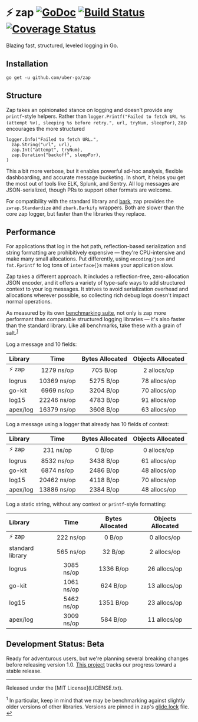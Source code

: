 # :zap: zap [![GoDoc][doc-img]][doc] [![Build Status][ci-img]][ci] [![Coverage Status][cov-img]][cov]

Blazing fast, structured, leveled logging in Go.

## Installation
`go get -u github.com/uber-go/zap`

## Structure

Zap takes an opinionated stance on logging and doesn't provide any
`printf`-style helpers. Rather than `logger.Printf("Failed to fetch URL %s
(attempt %v), sleeping %s before retry.", url, tryNum, sleepFor)`, zap
encourages the more structured

```
logger.Info("Failed to fetch URL.",
  zap.String("url", url),
  zap.Int("attempt", tryNum),
  zap.Duration("backoff", sleepFor),
)
```

This a bit more verbose, but it enables powerful ad-hoc analysis, flexible
dashboarding, and accurate message bucketing. In short, it helps you get the
most out of tools like ELK, Splunk, and Sentry. All log messages are
JSON-serialized, though PRs to support other formats are welcome.

For compatibility with the standard library and [bark][], zap provides the
`zwrap.Standardize` and `zbark.Barkify` wrappers. Both are slower than the core
zap logger, but faster than the libraries they replace.

## Performance

For applications that log in the hot path, reflection-based serialization and
string formatting are prohibitively expensive &mdash; they're CPU-intensive and
make many small allocations. Put differently, using `encoding/json` and
`fmt.Fprintf` to log tons of `interface{}`s makes your application slow.

Zap takes a different approach. It includes a reflection-free, zero-allocation
JSON encoder, and it offers a variety of type-safe ways to add structured
context to your log messages. It strives to avoid serialization overhead and
allocations wherever possible, so collecting rich debug logs doesn't impact
normal operations.

As measured by its own [benchmarking suite][], not only is zap more
performant than comparable structured logging libraries &mdash; it's also faster
than the standard library. Like all benchmarks, take these with a grain of
salt.<sup id="anchor-versions">[1](#footnote-versions)</sup>

Log a message and 10 fields:

| Library | Time | Bytes Allocated | Objects Allocated |
| :--- | :---: | :---: | :---: |
| :zap: zap | 1279 ns/op | 705 B/op | 2 allocs/op |
| logrus | 10369 ns/op | 5275 B/op | 78 allocs/op |
| go-kit | 6969 ns/op | 3204 B/op | 70 allocs/op |
| log15 | 22246 ns/op | 4783 B/op | 91 allocs/op |
| apex/log | 16379 ns/op | 3608 B/op | 63 allocs/op |

Log a message using a logger that already has 10 fields of context:

| Library | Time | Bytes Allocated | Objects Allocated |
| :--- | :---: | :---: | :---: |
| :zap: zap | 231 ns/op | 0 B/op | 0 allocs/op |
| logrus | 8532 ns/op | 3438 B/op | 61 allocs/op |
| go-kit | 6874 ns/op | 2486 B/op | 48 allocs/op |
| log15 | 20462 ns/op | 4118 B/op | 70 allocs/op |
| apex/log | 13886 ns/op | 2384 B/op | 48 allocs/op |

Log a static string, without any context or `printf`-style formatting:

| Library | Time | Bytes Allocated | Objects Allocated |
| :--- | :---: | :---: | :---: |
| :zap: zap | 222 ns/op | 0 B/op | 0 allocs/op |
| standard library | 565 ns/op | 32 B/op | 2 allocs/op |
| logrus | 3085 ns/op | 1336 B/op | 26 allocs/op |
| go-kit | 1061 ns/op | 624 B/op | 13 allocs/op |
| log15 | 5462 ns/op | 1351 B/op | 23 allocs/op |
| apex/log | 3009 ns/op | 584 B/op | 11 allocs/op |

## Development Status: Beta
Ready for adventurous users, but we're planning several breaking changes before
releasing version 1.0. [This project][v1] tracks our progress toward a stable
release.

<hr>
Released under the [MIT License](LICENSE.txt).

<sup id="footnote-versions">1</sup> In particular, keep in mind that we may be
benchmarking against slightly older versions of other libraries. Versions are
pinned in zap's [glide.lock][] file. [↩](#anchor-versions)

[doc-img]: https://godoc.org/github.com/uber-go/zap?status.svg
[doc]: https://godoc.org/github.com/uber-go/zap
[ci-img]: https://travis-ci.org/uber-go/zap.svg?branch=master
[ci]: https://travis-ci.org/uber-go/zap
[cov-img]: https://coveralls.io/repos/github/uber-go/zap/badge.svg?branch=master
[cov]: https://coveralls.io/github/uber-go/zap?branch=master
[benchmarking suite]: https://github.com/uber-go/zap/tree/master/benchmarks
[glide.lock]: https://github.com/uber-go/zap/blob/master/glide.lock
[bark]: https://github.com/uber-common/bark
[v1]: https://github.com/uber-go/zap/projects/1
